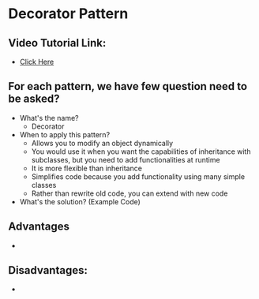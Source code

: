 # Decorator Pattern

## Video Tutorial Link: 

- [Click Here](https://www.youtube.com/watch?v=j40kRwSm4VE&list=PLF206E906175C7E07&index=11)

## For each pattern, we have few question need to be asked?
- What's the name?
    - Decorator
- When to apply this pattern?
    - Allows you to modify an object dynamically
    - You would use it when you want the capabilities of inheritance with subclasses, but you need to add 
    functionalities at runtime
    - It is more flexible than inheritance 
    - Simplifies code because you add functionality using many simple classes
    - Rather than rewrite old code, you can extend with new code
- What's the solution? (Example Code)


## Advantages
-

## Disadvantages:
- 

